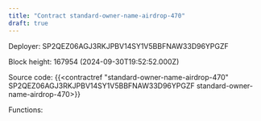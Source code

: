 ```yaml
---
title: "Contract standard-owner-name-airdrop-470"
draft: true
---
```

Deployer: SP2QEZ06AGJ3RKJPBV14SY1V5BBFNAW33D96YPGZF


 



Block height: 167954 (2024-09-30T19:52:52.000Z)

Source code: {{<contractref "standard-owner-name-airdrop-470" SP2QEZ06AGJ3RKJPBV14SY1V5BBFNAW33D96YPGZF standard-owner-name-airdrop-470>}}

Functions:


